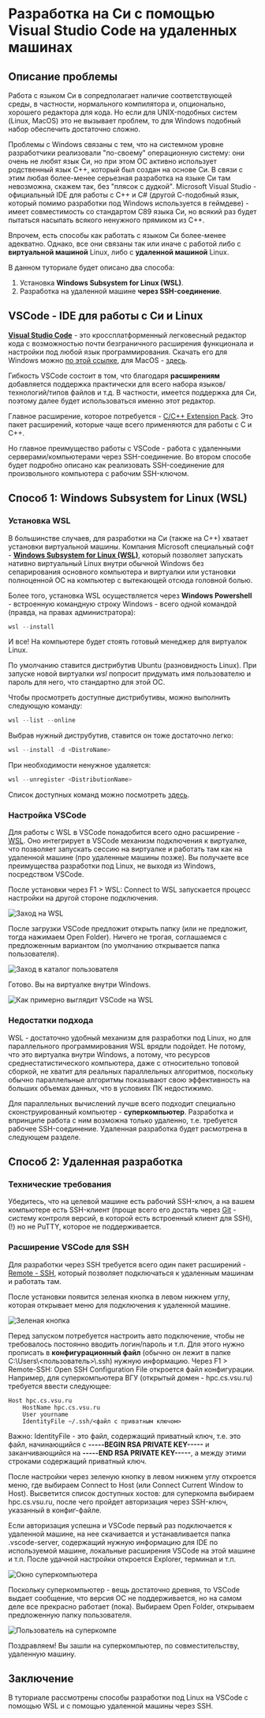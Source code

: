 # Разработка на Си с помощью Visual Studio Code на удаленных машинах

## Описание проблемы

Работа с языком Си в сопредполагает наличие соответствующей среды, в частности, нормального компилятора и, опционально, хорошего редактора для кода. Но если для UNIX-подобных систем (Linux, MacOS) это не вызывает проблем, то для Windows подобный набор обеспечить достаточно сложно.

Проблемы с Windows связаны с тем, что на системном уровне разработчики реализовали "по-своему" операционную систему: они очень не любят язык Си, но при этом ОС активно использует родственный язык С++, который был создан на основе Си. В связи с этим любая более-менее серьезная разработка на языке Си там невозможна, скажем так, без "плясок с дудкой". Microsoft Visual Studio - официальный IDE для работы с C++ и C# (другой С-подобный язык, который помимо разработки под Windows используется в геймдеве) - имеет совместимость со стандартом С89 языка Си, но всякий раз будет пытаться насыпать всякого ненужного прямиком из С++.

Впрочем, есть способы как работать с языком Си более-менее адекватно. Однако, все они связаны так или иначе с работой либо с **виртуальной машиной** Linux, либо с **удаленной машиной** Linux.

В данном туториале будет описано два способа:

1. Установка **Windows Subsystem for Linux (WSL)**.
2. Разработка на удаленной машине **через SSH-соединение**.

## VSCode - IDE для работы с Си и Linux

[**Visual Studio Code**](https://code.visualstudio.com/) - это кроссплатформенный легковесный редактор кода с возможностью почти безграничного расширения функционала и настройки под любой язык программирования. Скачать его для Windows можно [по этой ссылке](https://code.visualstudio.com/docs/setup/windows), для MacOS - [здесь](https://code.visualstudio.com/docs/setup/mac).

Гибкость VSCode состоит в том, что благодаря **расширениям** добавляется поддержка практически для всего набора языков/технологий/типов файлов и т.д. В частности, имеется поддержка для Cи, поэтому далее будет использоваться именно этот редактор.

Главное расширение, которое потребуется - [C/C++ Extension Pack](https://marketplace.visualstudio.com/items?itemName=ms-vscode.cpptools-extension-pack). Это пакет расширений, которые чаще всего применяются для работы с С и С++.

Но главное преимущество работы с VSCode - работа с удаленными серверами/компьютерами через SSH-соединение. Во втором способе будет подробно описано как реализовать SSH-соединение для произвольного компьютера с рабочим SSH-ключом.

## Способ 1: Windows Subsystem for Linux (WSL)

### Установка WSL

В большинстве случаев, для разработки на Си (также на С++) хватает установки виртуальной машины. Компания Microsoft специальный софт - [**Windows Subsystem for Linux (WSL)**](https://learn.microsoft.com/ru-ru/windows/wsl/install), который позволяет запускать нативно виртуальный Linux внутри обычной Windows без сепарирования основного компьютера и виртуалки или установки полноценной ОС на компьютер с вытекающей отсюда головной болью.

Более того, установка WSL осуществляется через **Windows Powershell** - встроенную командную строку Windows - всего одной командой (правда, на правах администратора):

```powershell
wsl --install
```

И все! На компьютере будет стоять готовый менеджер для виртуалок Linux.

По умолчанию ставится дистрибутив Ubuntu (разновидность Linux). При запуске новой виртуалки _wsl_ попросит придумать имя пользователю и пароль для него, что стандартно для этой ОС.

Чтобы просмотреть доступные дистрибутивы, можно выполнить следующую команду:

```powershell
wsl --list --online
```

Выбрав нужный диструбутив, ставится он тоже достаточно легко:

```powershell
wsl --install -d <DistroName>
```

При необходимости ненужное удаляется:

```powershell
wsl --unregister <DistributionName>
```

Список доступных команд можно посмотреть [здесь](https://learn.microsoft.com/ru-ru/windows/wsl/basic-commands#unregister-or-uninstall-a-linux-distribution).

### Настройка VSCode

Для работы с WSL в VSCode понадобится всего одно расширение - [WSL](https://marketplace.visualstudio.com/items?itemName=ms-vscode-remote.remote-wsl). Оно интегрирует в VSCode механизм подключения к виртуалке, что позволяет запускать сессию на виртуалке и работать там как на удаленной машине (про удаленные машины позже). Вы получаете все преимущества разработки под Linux, не выходя из Windows, посредством VSCode.

После установки через F1 > WSL: Connect to WSL запускается процесс настройки на другой стороне подключения.

![Заход на WSL](images/remote/connect-to-wsl.png)

После загрузки VSCode предложит открыть папку (или не предложит, тогда нажимаем Open Folder). Ничего не трогая, соглашаемся с предложенным вариантом (по умолчанию открывается папка пользователя).

![Заход в каталог пользователя](images/remote/open-user-folder.png)

Готово. Вы на виртуалке внутри Windows.

![Как примерно выглядит VSCode на WSL](images/remote/user-wsl.png)

### Недостатки подхода

WSL - достаточно удобный механизм для разработки под Linux, но для параллельного программирования WSL врядли подойдет. Не потому, что это виртуалка внутри Windows, а потому, что ресурсов среднестатистического компьютера, даже с относительно топовой сборкой, не хватит для реальных параллельных алгоритмов, поскольку обычно параллельные алгоритмы показывают свою эффективность на больших объемах данных, что в условиях ПК недостижимо.

Для параллельных вычислений лучше всего подходит специально сконструированный компьютер - **суперкомпьютер**. Разработка и впринципе работа с ним возможна только удаленно, т.е. требуется рабочее SSH-соединение. Удаленная разработка будет расмотрена в следующем разделе.

## Способ 2: Удаленная разработка

### Технические требования

Убедитесь, что на целевой машине есть рабочий SSH-ключ, а на вашем компьютере есть SSH-клиент (проще всего его достать через [Git](https://git-scm.com/downloads) - систему контроля версий, в которой есть встроенный клиент для SSH), (!) но не PuTTY, которое не поддерживается.

### Расширение VSCode для SSH

Для разработки через SSH требуется всего один пакет расширений - [Remote - SSH](https://marketplace.visualstudio.com/items?itemName=ms-vscode-remote.remote-ssh), который позволяет подключаться к удаленным машинам и работать там.

После установки появится зеленая кнопка в левом нижнем углу, которая открывает меню для подключения к удаленной машине.

![Зеленая кнопка](images/remote/open-remote-window.png)

Перед запуском потребуется настроить авто подключение, чтобы не требовалось постоянно вводить логин/пароль и т.п. Для этого нужно прописать в **конфигурационный файл** (обычно он лежит в папке С:\\Users\\<пользователь>\\.ssh) нужную информацию. Через F1 > Remote-SSH: Open SSH Configuration File откроется файл конфигурации. Например, для суперкомпьютера ВГУ (открытый домен - hpc.cs.vsu.ru) требуется ввести следующее:

```ssh-config
Host hpc.cs.vsu.ru
    HostName hpc.cs.vsu.ru
    User yourname
    IdentityFile ~/.ssh/<файл с приватным ключом>
```

Важно: IdentityFile - это файл, содержащий приватный ключ, т.е. это файл, начинающийся с **-----BEGIN RSA PRIVATE KEY-----** и заканчивающийся на **-----END RSA PRIVATE KEY-----**, а между этими строками содержащий приватный ключ.

После настройки через зеленую кнопку в левом нижнем углу откроется меню, где выбираем Connect to Host (или Connect Current Window to Host). Высветится список доступных хостов: для суперкомпа выбираем hpc.cs.vsu.ru, после чего пройдет авторизация через SSH-ключ, указанный в конфиг-файле.

Если авторизация успешна и VSCode первый раз подключается к удаленной машине, на нее скачивается и устанавливается папка .vscode-server, содержащий нужную информацию для IDE по используемой машине, локальные расширения VSCode на этой машине и т.п. После удачной настройки откроется Explorer, терминал и т.п.

![Окно суперкомпьютера](images/remote/supercomputer-entrance.png)

Поскольку суперкомпьютер - вещь достаточно древняя, то VSCode выдает сообщение, что версия ОС не поддерживается, но на самом деле все прекрасно работает (пока). Выбираем Open Folder, открываем предложенную папку пользователя.

![Пользователь на суперкомпе](images/remote/user.png)

Поздравляем! Вы зашли на суперкомпьютер, по совместительству, удаленную машину.

## Заключение

В туториале рассмотрены способы разработки под Linux на VSCode с помощью WSL и с помощью удаленной машины через SSH.
